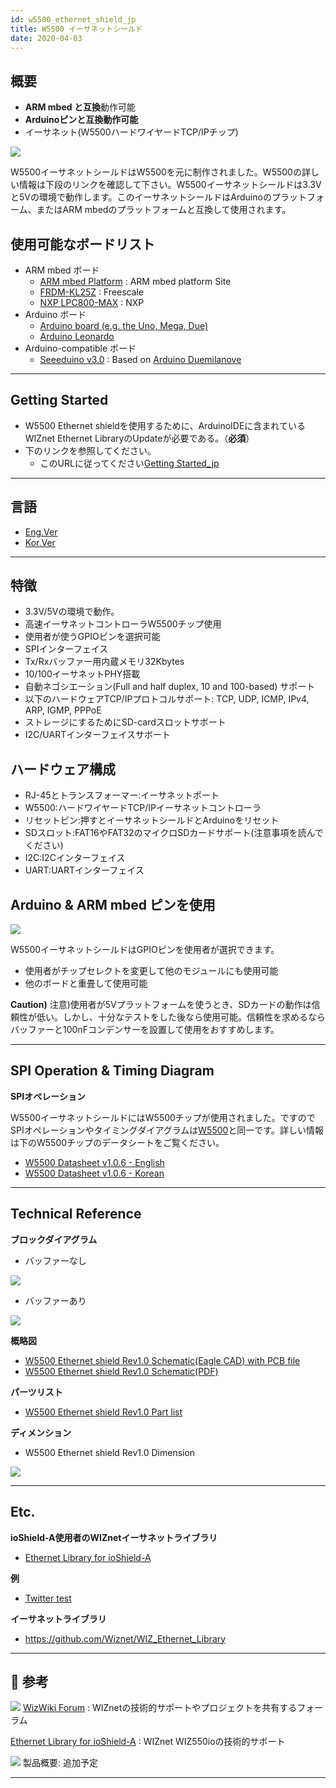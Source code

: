 ```yaml
---
id: w5500_ethernet_shield_jp
title: W5500 イーサネットシールド
date: 2020-04-03
---
```


## 概要

  - **ARM mbed と互換**動作可能
  - **Arduinoピンと互換動作可能**
  - イーサネット(W5500ハードワイヤードTCP/IPチップ)

![](/img/osh/w5500_ethernet_shield/w5500_main_picture2.png)

W5500イーサネットシールドはW5500を元に制作されました。W5500の詳しい情報は下段のリンクを確認して下さい。W5500イーサネットシールドは3.3Vと5Vの環境で動作します。このイーサネットシールドはArduinoのプラットフォーム、またはARM
mbedのプラットフォームと互換して使用されます。

## 使用可能なボードリスト

  - ARM mbed ボード
      - [ARM mbed Platform](http://developer.mbed.org/platforms/) : ARM
        mbed platform Site
      - [FRDM-KL25Z](http://developer.mbed.org/platforms/) : Freescale
      - [NXP
        LPC800-MAX](http://developer.mbed.org/platforms/NXP-LPC800-MAX/)
        : NXP
  - Arduino ボード
      - [Arduino board (e.g. the Uno, Mega,
        Due)](http://www.arduino.cc/en/Main/Products)
      - [Arduino
        Leonardo](http://arduino.cc/en/Main/ArduinoBoardLeonardo)
  - Arduino-compatible ボード
      - [Seeeduino v3.0](http://www.seeedstudio.com/wiki/Seeeduino_v3.0)
        : Based on [Arduino
        Duemilanove](http://arduino.cc/en/Main/ArduinoBoardDuemilanove)

-----

## Getting Started

  -  W5500 Ethernet shieldを使用するために、ArduinoIDEに含まれているWIZnet Ethernet
    LibraryのUpdateが必要である。（**必須**）
  - 下のリンクを参照してください。
      - このURLに従ってください[Getting
        Started\_jp](getting_started_arduino_jp)

-----

## 言語

  - [Eng.Ver](w5500_ethernet_shield)
  - [Kor.Ver](w5500_ethernet_shield_kor)

-----

## 特徴

  - 3.3V/5Vの環境で動作。 
  - 高速イーサネットコントローラW5500チップ使用
  - 使用者が使うGPIOピンを選択可能
  - SPIインターフェイス
  - Tx/Rxバッファー用内蔵メモリ32Kbytes
  - 10/100イーサネットPHY搭載
  - 自動ネゴシエーション(Full and half duplex, 10 and 100-based) サポート
  - 以下のハードウェアTCP/IPプロトコルサポート: TCP, UDP, ICMP, IPv4, ARP, IGMP, PPPoE
  - ストレージにするためにSD-cardスロットサボート
  - I2C/UARTインターフェイスサボート

## ハードウェア構成

  - RJ-45とトランスフォーマー:イーサネットポート
  - W5500:ハードワイヤードTCP/IPイーサネットコントローラ
  - リセットピン:押すとイーサネットシールドとArduinoをリセット
  - SDスロット:FAT16やFAT32のマイクロSDカードサポート(注意事項を読んでください)
  - I2C:I2Cインターフェイス
  - UART:UARTインターフェイス

## Arduino & ARM mbed ピンを使用

![](/img/osh/w5500_ethernet_shield/gpio_select.png)

W5500イーサネットシールドはGPIOピンを使用者が選択できます。

  - 使用者がチップセレクトを変更して他のモジュールにも使用可能
  - 他のボードと重畳して使用可能

**Caution)**
注意)使用者が5Vプラットフォームを使うとき、SDカードの動作は信頼性が低い。しかし、十分なテストをした後なら使用可能。信頼性を求めるならバッファーと100nFコンデンサーを設置して使用をおすすめします。

-----

## SPI Operation & Timing Diagram

**SPIオペレーション**

W5500イーサネットシールドにはW5500チップが使用されました。ですのでSPIオペレーションやタイミングダイアグラムは[W5500](../iEthernet/W5500/overview)と同一です。詳しい情報は下のW5500チップのデータシートをご覧ください。

  - <a href="/img/products/w5500/w5500_ds_v106e_141230.pdf" target="_blank">W5500 Datasheet v1.0.6 - English</a>
  - <a href="/img/products/w5500/w5500_ds_v106k_141230.pdf" target="_blank">W5500 Datasheet v1.0.6 - Korean</a>

-----

## Technical Reference

**ブロックダイアグラム**

  - バッファーなし

![](/img/osh/w5500_ethernet_shield/w5500-ethernet-shield_blockdiagram.gif)

  - バッファーあり

![](/img/osh/w5500_ethernet_shield/w5500-ethernet-shield_blockdiagram_buffer.jpg)

**概略図**

  - [W5500 Ethernet shield Rev1.0 Schematic(Eagle CAD) with PCB file](/img/osh/w5500_ethernet_shield/w5500_ethernet_shield_v10_sch_zip.zip)
  - <a href="/img/osh/w5500_ethernet_shield/w5500_ethernet_shield_v10_sch.pdf" target="_blank">W5500 Ethernet shield Rev1.0 Schematic(PDF)</a>

**パーツリスト**

  - [W5500 Ethernet shield Rev1.0 Part list](/img/osh/w5500_ethernet_shield/w5500_ethernet_shield_v1.0_pl_150414.xlsx)

**ディメンション**

  - W5500 Ethernet shield Rev1.0 Dimension

![](/img/osh/w5500_ethernet_shield/w5500_shield_dimension.png)

-----

## Etc.

**ioShield-A使用者のWIZnetイーサネットライブラリ**

  - [Ethernet Library for ioShield-A](ethernet_library_for_ioShield_A)

**例**

  - [Twitter test](twitter_test)

**イーサネットライブラリ**

  - <https://github.com/Wiznet/WIZ_Ethernet_Library>

-----

##  参考

![](/img/products/w5500/w5500_evb/icons/link.png) [WizWiki
Forum](https://forum.wiznet.io/) : WIZnetの技術的サポートやプロジェクトを共有するフォーラム

[Ethernet Library for ioShield-A](ethernet_library_for_ioShield_A) : WIZnet
WIZ550ioの技術的サポート

<!--<http://wizwiki.net/jp> : WIZnet 日本ブログ-->

![](/img/products/w5500/w5500_evb/icons/download.png) 製品概要: 追加予定

-----
